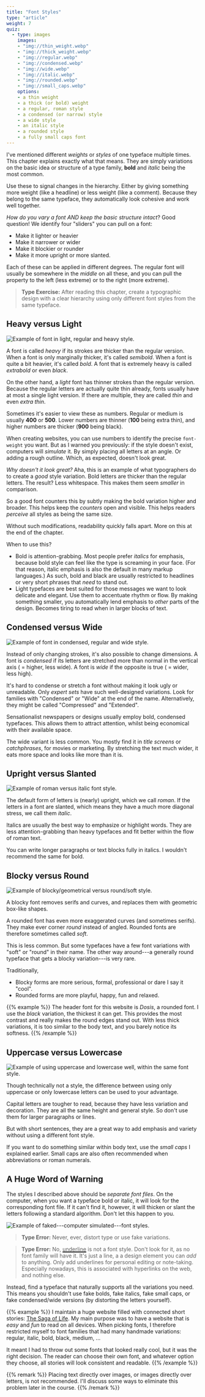 ```yaml
---
title: "Font Styles"
type: "article"
weight: 7
quiz:
  - type: images
    images:
    - "img://thin_weight.webp"
    - "img://thick_weight.webp"
    - "img://regular.webp"
    - "img://condensed.webp"
    - "img://wide.webp"
    - "img://italic.webp"
    - "img://rounded.webp"
    - "img://small_caps.webp"
    options:
    - a thin weight
    - a thick (or bold) weight
    - a regular, roman style
    - a condensed (or narrow) style
    - a wide style
    - an italic style
    - a rounded style
    - a fully small caps font
---
```


I've mentioned different *weights* or *styles* of one typeface multiple times. This chapter explains exactly what that means. They are simply variations on the basic idea or structure of a type family, **bold** and _italic_ being the most common.

Use these to signal changes in the hierarchy. Either by giving something more weight (like a headline) or less weight (like a comment). Because they belong to the same typeface, they automatically look cohesive and work well together.

*How do you vary a font AND keep the basic structure intact*? Good question! We identify four "sliders" you can pull on a font:

* Make it lighter or heavier
* Make it narrower or wider
* Make it blockier or rounder
* Make it more upright or more slanted.

Each of these can be applied in different degrees. The regular font will usually be somewhere in the _middle_ on all these, and you can pull the property to the left (less extreme) or to the right (more extreme).

> **Type Exercise:** After reading this chapter, create a typographic design with a clear hierarchy using only different font styles from the same typeface.

## Heavy versus Light

![Example of font in light, regular and heavy style.](TypographyStylesLightHeavy.webp)

A font is called *heavy* if its strokes are thicker than the regular version. When a font is only marginally thicker, it's called *semibold*. When a font is quite a bit heavier, it's called *bold*. A font that is extremely heavy is called *extrabold* or even *black*.

On the other hand, a *light* font has thinner strokes than the regular version. Because the regular letters are actually quite thin already, fonts usually have at most a single light version. If there are multiple, they are called *thin* and even *extra thin*.

Sometimes it's easier to view these as numbers. Regular or medium is usually **400** or **500**. Lower numbers are thinner (**100** being extra thin), and higher numbers are thicker (**900** being black).

When creating websites, you can use numbers to identify the precise `font-weight` you want. But as I warned you previously: if the style doesn't exist, computers will _simulate_ it. By simply placing all letters at an angle. Or adding a rough outline. Which, as expected, doesn't look great.

_Why doesn't it look great?_ Aha, this is an example of what typographers do to create a _good_ style variation. Bold letters are thicker than the regular letters. The result? Less whitespace. This makes them seem _smaller_ in comparison.

So a good font counters this by subtly making the bold variation higher and broader. This helps keep the _counters_ open and visible. This helps readers _perceive_ all styles as being the same size.

Without such modifications, readability quickly falls apart. More on this at the end of the chapter.

When to use this?

* Bold is attention-grabbing. Most people prefer _italics_ for emphasis, because bold style can feel like the type is screaming in your face. (For that reason, italic emphasis is also the default in many markup languages.) As such, bold and black are usually restricted to headlines or very short phrases that _need_ to stand out.
* Light typefaces are best suited for those messages we want to look delicate and elegant. Use them to accentuate rhythm or flow. By making something smaller, you automatically lend emphasis to *other* parts of the design. Becomes tiring to read when in larger blocks of text.

## Condensed versus Wide

![Example of font in condensed, regular and wide style.](TypographyStylesCondensedWide.webp)

Instead of only changing strokes, it's also possible to change dimensions. A font is *condensed* if its letters are stretched more than normal in the vertical axis ( = higher, less wide). A font is *wide* if the opposite is true ( = wider, less high).

It's hard to condense or stretch a font without making it look ugly or unreadable. Only *expert sets* have such well-designed variations. Look for families with "Condensed" or "Wide" at the end of the name. Alternatively, they might be called "Compressed" and "Extended".

Sensationalist newspapers or designs usually employ bold, condensed typefaces. This allows them to attract attention, whilst being economical with their available space.

The wide variant is less common. You mostly find it in _title screens_ or _catchphrases_, for movies or marketing. By stretching the text much wider, it eats more space and looks like more than it is. 

## Upright versus Slanted

![Example of roman versus italic font style.](TypographyStylesRomanSlanted.webp)

The default form of letters is (nearly) upright, which we call *roman*. If the letters in a font are slanted, which means they have a much more diagonal stress, we call them *italic*. 

Italics are usually the best way to emphasize or highlight words. They are less attention-grabbing than heavy typefaces and fit better within the flow of roman text.

You can write longer paragraphs or text blocks fully in italics. I wouldn't recommend the same for bold.

## Blocky versus Round

![Example of blocky/geometrical versus round/soft style.](TypographyStylesBlockyRounded.webp)

A blocky font removes serifs and curves, and replaces them with geometric box-like shapes. 

A rounded font has even more exaggerated curves (and sometimes serifs). They make ever corner _round_ instead of angled. Rounded fonts are therefore sometimes called *soft*.

This is less common. But some typefaces have a few font variations with "soft" or "round" in their name. The other way around---a generally round typeface that gets a blocky variation---is very rare.

Traditionally, 

* Blocky forms are more serious, formal, professional or dare I say it "cool".
* Rounded forms are more playful, happy, fun and relaxed.

{{% example %}}
The header font for this website is _Dosis_, a rounded font. I use the _black_ variation, the thickest it can get. This provides the most contrast and really makes the round edges stand out. With less thick variations, it is too similar to the body text, and you barely notice its softness.
{{% /example %}}

## Uppercase versus Lowercase

![Example of using uppercase and lowercase well, within the same font style.](TypographyStylesCase.webp)

Though technically not a style, the difference between using only uppercase or only lowercase letters can be used to your advantage.

Capital letters are tougher to read, because they have less variation and decoration. They are all the same height and general style. So don't use them for larger paragraphs or lines.

But with short sentences, they are a great way to add emphasis and variety without using a different font style.

If you want to do something similar within body text, use the *small caps* I explained earlier. Small caps are also often recommended when abbreviations or roman numerals.

## A Huge Word of Warning

The styles I described above should be *separate font files*. On the computer, when you want a typeface bold or italic, it will look for the corresponding font file. If it can't find it, however, it will thicken or slant the letters following a standard algorithm. Don't let this happen to you.

![Example of faked---computer simulated---font styles.](TypographyStylesFake.webp)

> **Type Error:** Never, ever, distort type or use fake variations.

> **Type Error:** No, <span style="text-decoration: underline 2px black;">underline</span> is not a font style. Don't look for it, as no font family will have it. It's just a line, a a design element you can _add_ to anything. Only add underlines for personal editing or note-taking. Especially nowadays, this is associated with hyperlinks on the web, and nothing else.

Instead, find a typeface that naturally supports all the variations you need. This means you shouldn't use fake bolds, fake italics, fake small caps, or fake condensed/wide versions (by distorting the letters yourself).

{{% example %}}
I maintain a huge website filled with connected short stories: [The Saga of Life](https://thesagaoflife.com/). My main purpose was to have a website that is _easy_ and _fun_ to read on all devices. When picking fonts, I therefore restricted myself to font families that had many handmade variations: regular, italic, bold, black, medium, ...

It meant I had to throw out some fonts that looked really cool, but it was the right decision. The reader can choose their own font, and whatever option they choose, all stories will look consistent and readable.
{{% /example %}}

{{% remark %}}
Placing text directly over images, or images directly over letters, is not recommended. I'll discuss some ways to eliminate this problem later in the course.
{{% /remark %}}


